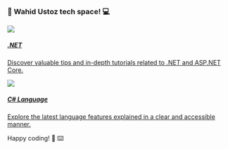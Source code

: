 ### :rocket: Wahid Ustoz tech space! :computer:

<div class="hstack gap-3 my-5">
    <a href="dotnet/index.md" class="text-decoration-none">
        <div class="card shadow-sm border-success-subtle" style="max-height: 12rem;">
            <div class="row g-0">
                <div class="col-md-4">
                    <img src="https://api.dicebear.com/7.x/shapes/svg?seed=dotnet" class="object-fit-cover rounded-start h-100">
                </div>
                <div class="col-md-8">
                    <div class="card-body">
                        <h5 class="card-title text-success">.NET</h5>
                        <p class="card-text">Discover valuable tips and in-depth tutorials related to .NET and ASP.NET Core.</p>
                    </div>
                </div>
            </div>
        </div>
    </a>
    <a href="csharp/index.md" class="text-decoration-none">
        <div class="card shadow-sm border-success-subtle" style="max-height: 12rem;">
            <div class="row g-0">
                <div class="col-md-4">
                    <img src="https://api.dicebear.com/7.x/shapes/svg?seed=csharp" class="object-fit-cover rounded-start h-100">
                </div>
                <div class="col-md-8">
                    <div class="card-body">
                        <h5 class="card-title text-success">C# Language</h5>
                        <p class="card-text">Explore the latest language features explained in a clear and accessible manner.</p>
                    </div>
                </div>
            </div>
        </div>
    </a>
</div>

Happy coding! :tada: :keyboard: